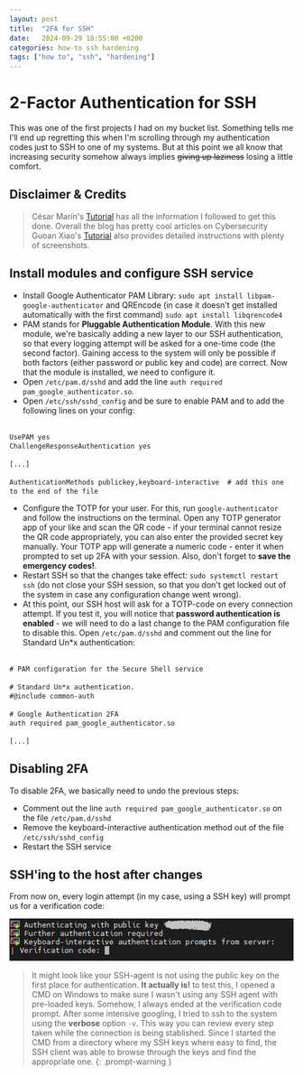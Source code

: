 ```yaml
---
layout: post
title:  "2FA for SSH"
date:   2024-09-29 18:55:00 +0200
categories: how-to ssh hardening
tags: ["how to", "ssh", "hardening"]
---
```


# 2-Factor Authentication for SSH

This was one of the first projects I had on my bucket list. Something tells me I'll end up regretting this when I'm scrolling through my authentication codes just to SSH to one of my systems. But at this point we all know that increasing security somehow always implies ~~giving up laziness~~ losing a little comfort. 


## Disclaimer & Credits

> César Marín's [Tutorial](https://derechodelared.com/segundo-factor-de-autenticacion-ssh/) has all the information I followed to get this done. Overall the blog has pretty cool articles on Cybersecurity
> Guoan Xiao's [Tutorial](https://www.linuxbabe.com/debian/ssh-two-factor-authentication-debian) also provides detailed instructions with plenty of screenshots.


## Install modules and configure SSH service

* Install Google Authenticator PAM Library: ```sudo apt install libpam-google-authenticator``` and QREncode (in case it doesn't get installed automatically with the first command) ```sudo apt install libqrencode4```
* PAM stands for **Pluggable Authentication Module**. With this new module, we're basically adding a new layer to our SSH authentication, so that every logging attempt will be asked for a one-time code (the second factor). Gaining access to the system will only be possible if both factors (either password or public key and code) are correct. Now that the module is installed, we need to configure it.
* Open ```/etc/pam.d/sshd``` and add the line ```auth required pam_google_authenticator.so```.
* Open ```/etc/ssh/sshd_config``` and be sure to enable PAM and to add the following lines on your config:

```console

UsePAM yes
ChallengeResponseAuthentication yes

[...]

AuthenticationMethods publickey,keyboard-interactive  # add this one to the end of the file

```

* Configure the TOTP for your user. For this, run ```google-authenticator``` and follow the instructions on the terminal. Open any TOTP generator app of your like and scan the QR code - if your terminal cannot resize the QR code appropriately, you can also enter the provided secret key manually. Your TOTP app will generate a numeric code - enter it when prompted to set up 2FA with your session. Also, don't forget to **save the emergency codes!**.
* Restart SSH so that the changes take effect: ```sudo systemctl restart ssh``` (do not close your SSH session, so that you don't get locked out of the system in case any configuration change went wrong).
* At this point, our SSH host will ask for a TOTP-code on every connection attempt. If you test it, you will notice that **password authentication is enabled** - we will need to do a last change to the PAM configuration file to disable this. Open ```/etc/pam.d/sshd``` and comment out the line for Standard Un*x authentication:

```console

# PAM configuration for the Secure Shell service

# Standard Un*x authentication.
#@include common-auth

# Google Authentication 2FA
auth required pam_google_authenticator.so

[...]
```

## Disabling 2FA

To disable 2FA, we basically need to undo the previous steps:

* Comment out the line ```auth required pam_google_authenticator.so``` on the file ```/etc/pam.d/sshd```
* Remove the keyboard-interactive authentication method out of the file ```/etc/ssh/sshd_config```
* Restart the SSH service


## SSH'ing to the host after changes

From now on, every login attempt (in my case, using a SSH key) will prompt us for a verification code:

![Terminal promp asking for TOTP verification code](/assets/img/ssh-2fa-prompt.png)

> It might look like your SSH-agent is not using the public key on the first place for authentication. **It actually is!** to test this, I opened a CMD on Windows to make sure I wasn't using any SSH agent with pre-loaded keys. Somehow, I always ended at the verification code prompt. After some intensive googling, I tried to ssh to the system using the **verbose** option ```-v```. This way you can review every step taken while the connection is being stablished. Since I started the CMD from a directory where my SSH keys where easy to find, the SSH client was able to browse through the keys and find the appropriate one.
{: .prompt-warning }